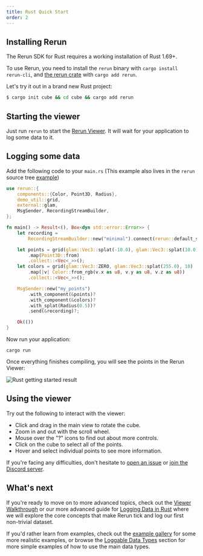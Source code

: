 ```yaml
---
title: Rust Quick Start
order: 2
---
```


## Installing Rerun
The Rerun SDK for Rust requires a working installation of Rust 1.69+.

To use Rerun, you need to install the `rerun` binary with `cargo install rerun-cli`, and [the rerun crate](https://crates.io/crates/rerun) with `cargo add rerun`.

Let's try it out in a brand new Rust project:
```bash
$ cargo init cube && cd cube && cargo add rerun
```

## Starting the viewer
Just run `rerun` to start the [Rerun Viewer](../reference/viewer/overview.md). It will wait for your application to log some data to it.

## Logging some data
Add the following code to your `main.rs`
(This example also lives in the `rerun` source tree [example](https://github.com/rerun-io/rerun/tree/latest/examples/rust/minimal/src/main.rs))
```rust
use rerun::{
    components::{Color, Point3D, Radius},
    demo_util::grid,
    external::glam,
    MsgSender, RecordingStreamBuilder,
};

fn main() -> Result<(), Box<dyn std::error::Error>> {
    let recording =
        RecordingStreamBuilder::new("minimal").connect(rerun::default_server_addr())?;

    let points = grid(glam::Vec3::splat(-10.0), glam::Vec3::splat(10.0), 10)
        .map(Point3D::from)
        .collect::<Vec<_>>();
    let colors = grid(glam::Vec3::ZERO, glam::Vec3::splat(255.0), 10)
        .map(|v| Color::from_rgb(v.x as u8, v.y as u8, v.z as u8))
        .collect::<Vec<_>>();

    MsgSender::new("my_points")
        .with_component(&points)?
        .with_component(&colors)?
        .with_splat(Radius(0.5))?
        .send(&recording)?;

    Ok(())
}
```

Now run your application:
```
cargo run
```

Once everything finishes compiling, you will see the points in the Rerun Viewer:

<picture>
  <source media="(max-width: 480px)" srcset="https://static.rerun.io/64200b0042929ec0a686de6ee154488447a80540_intro_users1_result_480w.png">
  <source media="(max-width: 768px)" srcset="https://static.rerun.io/2d8bbd8fe7da242f73ea269fdaa1c830552cff7d_intro_users1_result_768w.png">
  <source media="(max-width: 1024px)" srcset="https://static.rerun.io/429ce634ff41a5350167eff9dea51477c9225772_intro_users1_result_1024w.png">
  <source media="(max-width: 1200px)" srcset="https://static.rerun.io/c18c538b4e1a577cb0f89e87ef5853c03d5eb2d2_intro_users1_result_1200w.png">
  <img src="https://static.rerun.io/40dca5343e79c4a214fdac277dc601c3da8fb491_intro_users1_result_full.png" alt="Rust getting started result">
</picture>


## Using the viewer
Try out the following to interact with the viewer:
 * Click and drag in the main view to rotate the cube.
 * Zoom in and out with the scroll wheel.
 * Mouse over the "?" icons to find out about more controls.
 * Click on the cube to select all of the points.
 * Hover and select individual points to see more information.

If you're facing any difficulties, don't hesitate to [open an issue](https://github.com/rerun-io/rerun/issues/new/choose) or [join the Discord server](https://discord.gg/PXtCgFBSmH).

## What's next

If you're ready to move on to more advanced topics, check out the [Viewer Walkthrough](viewer-walkthrough.md) or our
more advanced guide for [Logging Data in Rust](logging-rust.md) where we will explore the core concepts that make
Rerun tick and log our first non-trivial dataset.

If you'd rather learn from examples, check out the [example gallery](/examples) for some more realistic examples, or browse the [Loggable Data Types](../reference/data_types.md) section for more simple examples of how to use the main data types.
